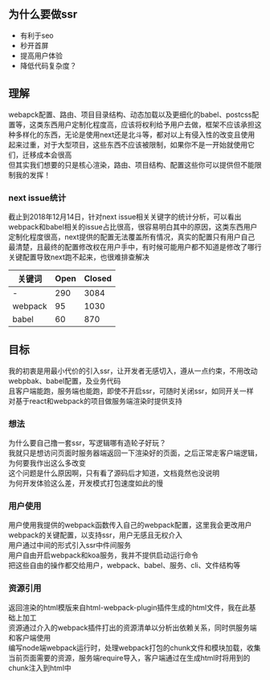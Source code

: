 ## 为什么要做ssr
- 有利于seo  
- 秒开首屏  
- 提高用户体验  
- 降低代码复杂度？  

## 理解
webapck配置、路由、项目目录结构、动态加载以及更细化的babel、postcss配置等，这类东西用户定制化程度高，应该将权利给予用户去做，框架不应该承担这种多样化的东西，无论是使用next还是北斗等，都对以上有侵入性的改变且使用起来过重，对于大型项目，这些东西不应该被限制，如果你不是一开始就使用它们，迁移成本会很高  
但其实我们想要的只是核心渲染，路由、项目结构、配置这些你可以提供但不能限制我的发挥！  

### next issue统计
截止到2018年12月14日，针对next issue相关关键字的统计分析，可以看出webpack和babel相关的issue占比很高，很容易明白其中的原因，这类东西用户定制化程度很高，next提供的配置无法覆盖所有情况，真实的配置只有用户自己最清楚，且最终的配置修改权在用户手中，有时候可能用户都不知道是修改了哪行关键配置导致next跑不起来，也很难排查解决  

| 关键词 | Open | Closed |
| ----- | ---- | ------ |
| - | 290 | 3084 |
| webpack | 95 | 1030 |
| babel | 60 | 870 |

## 目标
我的初衷是用最小代价的引入ssr，让开发者无感切入，遵从一点约束，不用改动webpbak、babel配置，及业务代码  
且客户端能跑，服务端也能跑，即使不开启ssr，可随时关闭ssr，如同开关一样  
对基于react和webpack的项目做服务端渲染时提供支持  

### 想法
为什么要自己撸一套ssr，写逻辑哪有造轮子好玩？  
我就只是想访问页面时服务器端返回一下渲染好的页面，之后正常走客户端逻辑，为何要我作出这么多改变  
这个问题是什么原因啊，只有看了源码后才知道，文档竟然也没说明  
为何开发体验这么差，开发模式打包速度如此的慢  

### 用户使用
用户使用我提供的webpack函数传入自己的webpack配置，这里我会更改用户webpack的关键配置，以支持ssr，用户无感且无权介入  
用户通过中间的形式引入ssr中件间服务  
用户自由开启webpack和koa服务，我并不提供启动运行命令  
把这些自由的操作都交给用户，webpack、babel、服务、cli、文件结构等  

### 资源引用
返回渲染的html模版来自html-webpack-plugin插件生成的html文件，我在此基础上加工  
资源通过介入的webpack插件打出的资源清单以分析出依赖关系，同时供服务端和客户端使用  
编写node端webpack运行时，处理webpack打包的chunk文件和模块加载，收集当前页面需要的资源，服务端require导入，客户端通过在生成html时将用到的chunk注入到html中  
